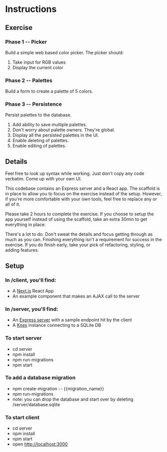 # Instructions

## Exercise

### Phase 1 -- Picker

Build a simple web based color picker. The picker should:

1. Take input for RGB values
2. Display the current color

### Phase 2 -- Palettes

Build a form to create a palette of 5 colors.

### Phase 3 -- Persistence

Persist palettes to the database.

1. Add ability to save multiple palettes.
2. Don't worry about palette owners. They're global.
3. Display all the persisted palettes in the UI.
4. Enable deleting of palettes.
5. Enable editing of palettes.

## Details

Feel free to look up syntax while working. Just don't copy any code verbatim. Come up with your own UI.

This codebase contains an Express server and a React app. The scaffold is in place to allow you to focus on the exercise instead of the setup. However, if you're more comfortable with your own tools, feel free to replace any or all of it.

Please take 2 hours to complete the exercise. If you choose to setup the app yourself instead of using the scaffold, take an extra 30min to get everything in place.

There's a lot to do. Don't sweat the details and focus getting through as much as you can. Finishing everything isn't a requirement for success in the exercise. If you do finish early, take your pick of refactoring, styling, or adding features.

## Setup

### In /client, you'll find:

- A [Next.js](https://nextjs.org/) React App
- An example component that makes an AJAX call to the server

### In /server, you'll find:

- An [Express server](https://expressjs.com/) with a sample endpoint hit by the client
- A [Knex](https://knexjs.org/) instance connecting to a SQLite DB

### To start server

- cd server
- npm install
- npm run-migrations
- npm start

### To add a database migration

- npm create-migration -- {{migration_name}}
- npm run-migrations
- note: you can drop the database and start over by deleting /server/database.sqlite

### To start client

- cd server
- npm install
- npm start
- open [http://localhost:3000](http://localhost:3000)
